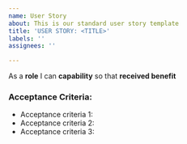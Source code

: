 ```yaml
---
name: User Story
about: This is our standard user story template
title: 'USER STORY: <TITLE>'
labels: ''
assignees: ''

---
```


As a **role** I can **capability** so that **received benefit**

### Acceptance Criteria:
- Acceptance criteria 1:
- Acceptance criteria 2:
- Acceptance criteria 3:
